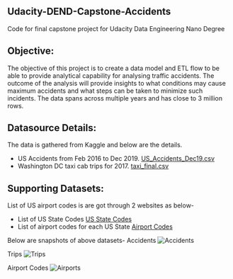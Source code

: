 ## Udacity-DEND-Capstone-Accidents
Code for final capstone project for Udacity Data Engineering Nano Degree

## Objective:
The objective of this project is to create a data model and ETL flow to be able to provide analytical capability for analysing traffic accidents. The outcome of the analysis will provide insights to what conditions may cause maximum accidents and what steps can be taken to minimize such incidents. The data spans across multiple years and has close to 3 million rows.

## Datasource Details:
The data is gathered from Kaggle and below are the details.
* US Accidents from Feb 2016 to Dec 2019. [US_Accidents_Dec19.csv](https://www.kaggle.com/sobhanmoosavi/us-accidents)
* Washington DC taxi cab trips for 2017. [taxi_final.csv](https://www.kaggle.com/bvc5283/dc-taxi-trips)

## Supporting Datasets:
List of US airport codes is are got through 2 websites as below-
* List of US State Codes [US State Codes](https://developers.google.com/public-data/docs/canonical/states_csv)
* List of airport codes for each US State [Airport Codes](https://www.airnav.com/airports/us/)

Below are snapshots of above datasets-
Accidents
![Accidents](https://github.com/prasannanegalur/Udacity-DEND-Capstone-Accidents/tree/master/images/Accidents.jpg)

Trips
![Trips](https://github.com/prasannanegalur/Udacity-DEND-Capstone-Accidents/tree/master/images/Trips.jpg)

Airport Codes
![Airports](https://github.com/prasannanegalur/Udacity-DEND-Capstone-Accidents/tree/master/images/Airports.jpg)

